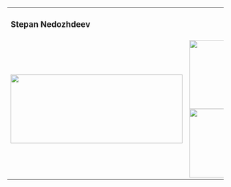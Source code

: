<html>
<head>
</head>
<body>
<table width="100%" border="0">
<tr bordercolor="#FFFFFF"> 
<td align="left" valign="middle"> <div><h3> Stepan Nedozhdeev </h3> </div></td> 
<td></td>
<td align="center"> <div float="right"> <img height="20" src="https://komarev.com/ghpvc/?username=leasynoth&color=blue" /> </div> </td>
</tr>
<tr bordercolor="#FFFFFF">
<td align="center">
<a href="https://github.com/leasynoth">
<img width="400" height="160" src="https://github-readme-stats.vercel.app/api/top-langs/?username=leasynoth&theme=nord"/>
</a>
</td>
<td align="center"> 
<a href="https://github.com/leasynoth">
<img width="400" height="160" src="http://github-readme-streak-stats.herokuapp.com?user=leasynoth&theme=nord"/>
</a>
<br>
<a href="https://github.com/leasynoth">
<img width="400" height="160" src="https://activity-graph.herokuapp.com/graph?username=leasynoth&theme=nord"/>
</a>
</td>
<td align="center">  

</td>
</tr>
</table>
</body>
</html>